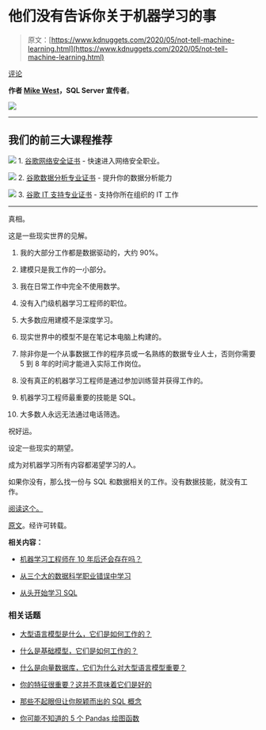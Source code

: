 # 他们没有告诉你关于机器学习的事

> 原文：[https://www.kdnuggets.com/2020/05/not-tell-machine-learning.html](https://www.kdnuggets.com/2020/05/not-tell-machine-learning.html)

[评论](#comments)

**作者 [Mike West](https://www.linkedin.com/in/mike-west-7128a5/)，SQL Server 宣传者**。

![](../Images/5b5a86c2bb367126c99112129b9ed6ed.png)

* * *

## 我们的前三大课程推荐

![](../Images/0244c01ba9267c002ef39d4907e0b8fb.png) 1\. [谷歌网络安全证书](https://www.kdnuggets.com/google-cybersecurity) - 快速进入网络安全职业。

![](../Images/e225c49c3c91745821c8c0368bf04711.png) 2\. [谷歌数据分析专业证书](https://www.kdnuggets.com/google-data-analytics) - 提升你的数据分析能力

![](../Images/0244c01ba9267c002ef39d4907e0b8fb.png) 3\. [谷歌 IT 支持专业证书](https://www.kdnuggets.com/google-itsupport) - 支持你所在组织的 IT 工作

* * *

真相。

这是一些现实世界的见解。

1.  我的大部分工作都是数据驱动的，大约 90%。

1.  建模只是我工作的一小部分。

1.  我在日常工作中完全不使用数学。

1.  没有入门级机器学习工程师的职位。

1.  大多数应用建模不是深度学习。

1.  现实世界中的模型不是在笔记本电脑上构建的。

1.  除非你是一个从事数据工作的程序员或一名熟练的数据专业人士，否则你需要 5 到 8 年的时间才能进入实际工作岗位。

1.  没有真正的机器学习工程师是通过参加训练营并获得工作的。

1.  机器学习工程师最重要的技能是 SQL。

1.  大多数人永远无法通过电话筛选。

祝好运。

设定一些现实的期望。

成为对机器学习所有内容都渴望学习的人。

如果你没有，那么找一份与 SQL 和数据相关的工作。没有数据技能，就没有工作。

[阅读这个。](https://www.machinelearningmike.com/post/how-to-become-a-machine-learning-engineer)

[原文](https://www.quora.com/What-do-they-not-tell-you-about-machine-learning)。经许可转载。

**相关内容：**

+   [机器学习工程师在 10 年后还会存在吗？](https://www.kdnuggets.com/2020/05/machine-learning-engineers-not-exist-10-years.html)

+   [从三个大的数据科学职业错误中学习](https://www.kdnuggets.com/2020/02/learning-from-big-data-science-career-mistakes.html)

+   [从头开始学习 SQL](https://www.kdnuggets.com/2020/01/learning-sql-hard-way.html)

### 相关话题

+   [大型语言模型是什么，它们是如何工作的？](https://www.kdnuggets.com/2023/05/large-language-models-work.html)

+   [什么是基础模型，它们是如何工作的？](https://www.kdnuggets.com/2023/05/foundation-models-work.html)

+   [什么是向量数据库，它们为什么对大型语言模型重要？](https://www.kdnuggets.com/2023/06/vector-databases-important-llms.html)

+   [你的特征很重要？这并不意味着它们是好的](https://www.kdnuggets.com/your-features-are-important-it-doesnt-mean-they-are-good)

+   [那些不起眼但让你脱颖而出的 SQL 概念](https://www.kdnuggets.com/2022/02/not-so-sexy-sql-concepts-stand-out.html)

+   [你可能不知道的 5 个 Pandas 绘图函数](https://www.kdnuggets.com/2023/02/5-pandas-plotting-functions-might-know.html)
